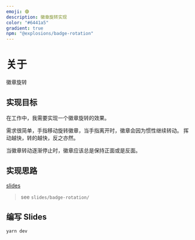 ```yaml
---
emoji: 🟣
description: 徽章旋转实现
color: "#6441a5"
gradient: true
npm: "@explosions/badge-rotation"
---
```


# 关于

徽章旋转

## 实现目标

在工作中，我需要实现一个徽章旋转的效果。

需求很简单，手指移动旋转徽章，当手指离开时，徽章会因为惯性继续转动。
挥动越快，转的越快，反之亦然。

当徽章转动逐渐停止时，徽章应该总是保持正面或是反面。

## 实现思路

[slides](https://badge-rotation.explosions.yunyoujun.cn)

> see `slides/badge-rotation/`

## 编写 Slides

```bash
yarn dev
```
